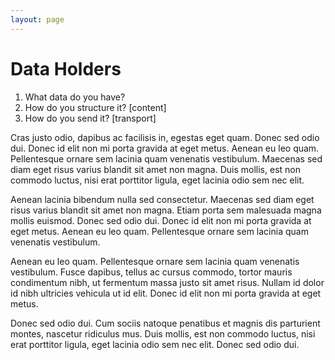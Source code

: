 ```yaml
---
layout: page
---
```


# Data Holders

1. What data do you have?
2. How do you structure it? [content]
3. How do you send it? [transport]

Cras justo odio, dapibus ac facilisis in, egestas eget quam. Donec sed odio dui. Donec id elit non mi porta gravida at eget metus. Aenean eu leo quam. Pellentesque ornare sem lacinia quam venenatis vestibulum. Maecenas sed diam eget risus varius blandit sit amet non magna. Duis mollis, est non commodo luctus, nisi erat porttitor ligula, eget lacinia odio sem nec elit.

Aenean lacinia bibendum nulla sed consectetur. Maecenas sed diam eget risus varius blandit sit amet non magna. Etiam porta sem malesuada magna mollis euismod. Donec sed odio dui. Donec id elit non mi porta gravida at eget metus. Aenean eu leo quam. Pellentesque ornare sem lacinia quam venenatis vestibulum.

Aenean eu leo quam. Pellentesque ornare sem lacinia quam venenatis vestibulum. Fusce dapibus, tellus ac cursus commodo, tortor mauris condimentum nibh, ut fermentum massa justo sit amet risus. Nullam id dolor id nibh ultricies vehicula ut id elit. Donec id elit non mi porta gravida at eget metus.

Donec sed odio dui. Cum sociis natoque penatibus et magnis dis parturient montes, nascetur ridiculus mus. Duis mollis, est non commodo luctus, nisi erat porttitor ligula, eget lacinia odio sem nec elit. Donec sed odio dui.
